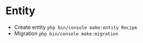 # Entity
- Create entity
`php bin/console make:entity Recipe`
- Migration
`php bin/console make:migration`
